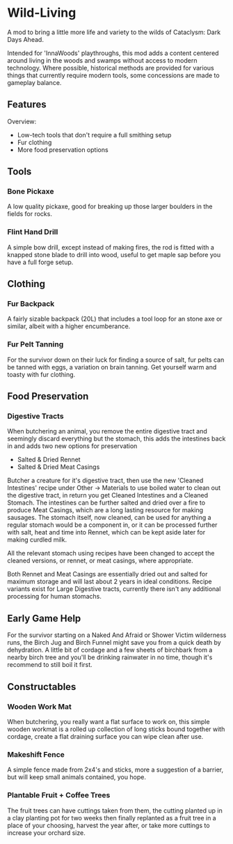 # Wild-Living
A mod to bring a little more life and variety to the wilds of Cataclysm: Dark Days Ahead.

Intended for 'InnaWoods' playthroughs, this mod adds a content centered around living in the woods and swamps without access to modern technology. Where possible, historical methods are provided for various things that currently require modern tools, some concessions are made to gameplay balance.

## Features

Overview:
- Low-tech tools that don't require a full smithing setup
- Fur clothing
- More food preservation options

## Tools

### Bone Pickaxe
A low quality pickaxe, good for breaking up those larger boulders in the fields for rocks.

### Flint Hand Drill
A simple bow drill, except instead of making fires, the rod is fitted with a knapped stone blade to drill into wood, useful to get maple sap before you have a full forge setup.

## Clothing

### Fur Backpack
A fairly sizable backpack (20L) that includes a tool loop for an stone axe or similar, albeit with a higher encumberance.

### Fur Pelt Tanning
For the survivor down on their luck for finding a source of salt, fur pelts can be tanned with eggs, a variation on brain tanning. Get yourself warm and toasty with fur clothing.

## Food Preservation

### Digestive Tracts
When butchering an animal, you remove the entire digestive tract and seemingly discard everything but the stomach, this adds the intestines back in and adds two new options for preservation

- Salted & Dried Rennet
- Salted & Dried Meat Casings

Butcher a creature for it's digestive tract, then use the new 'Cleaned Intestines' recipe under Other -> Materials to use boiled water to clean out the digestive tract, in return you get Cleaned Intestines and a Cleaned Stomach. 
The intestines can be further salted and dried over a fire to produce Meat Casings, which are a long lasting resource for making sausages. The stomach itself, now cleaned, can be used for anything a regular stomach would be a component in, or it can be processed further with salt, heat and time into Rennet, which can be kept aside later for making curdled milk.

All the relevant stomach using recipes have been changed to accept the cleaned versions, or rennet, or meat casings, where appropriate.

Both Rennet and Meat Casings are essentially dried out and salted for maximum storage and will last about 2 years in ideal conditions.
Recipe variants exist for Large Digestive tracts, currently there isn't any additional processing for human stomachs.

## Early Game Help

For the survivor starting on a Naked And Afraid or Shower Victim wilderness runs, the Birch Jug and Birch Funnel might save you from a quick death by dehydration. A little bit of cordage and a few sheets of birchbark from a nearby birch tree and you'll be drinking rainwater in no time, though it's recommend to still boil it first.

## Constructables

### Wooden Work Mat
When butchering, you really want a flat surface to work on, this simple wooden workmat is a rolled up collection of long sticks bound together with cordage, create a flat draining surface you can wipe clean after use.

### Makeshift Fence
A simple fence made from 2x4's and sticks, more a suggestion of a barrier, but will keep small animals contained, you hope.

### Plantable Fruit + Coffee Trees
The fruit trees can have cuttings taken from them, the cutting planted up in a clay planting pot for two weeks then finally replanted as a fruit tree in a place of your choosing, harvest the year after, or take more cuttings to increase your orchard size.
